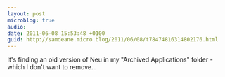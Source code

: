 ```yaml
---
layout: post
microblog: true
audio: 
date: 2011-06-08 15:53:48 +0100
guid: http://samdeane.micro.blog/2011/06/08/t78474816314802176.html
---
```

It's finding an old version of Neu in my "Archived Applications" folder - which I don't want to remove...
